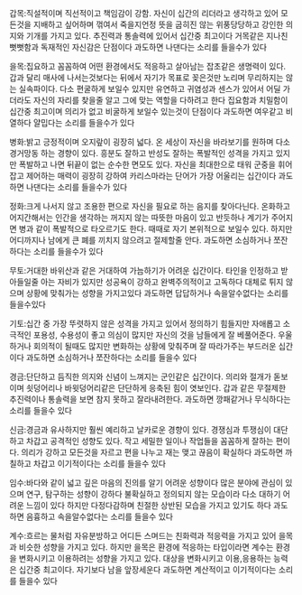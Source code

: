   
갑목:직설적이며 직선적이고 책임감이 강함. 자신이 십간의 리더라고 생각하고 있어 모든것을 지배하고 싶어하며 꺾여서 죽을지언정 뜻을 굽히진 않는 위풍당당하고 강인한 의지와 기개를 가지고 있다. 추진력과 통솔력에 있어서 십간중 최고이다 거목같은 지나친 뻣뻣함과 독재적인 자신감은 단점이다 과도하면 나댄다는 소리를 들을수가 있다

을목:집요하고 꼼꼼하여 어떤 환경에서도 적응하고 살아남는 잡초같은 생명력이 있다. 갑과 달리 매사에 나서는것보다는 뒤에서 자기가 목표로 꽂은것만 노리며 무리하지는 않는 실속파이다. 다소 편굴하게 보일수 있지만 유연하고 귀염성과 센스가 있어서 어딜 가더라도 자신의 자리를 찾을줄 알고 그에 맞는 역할을 다하려고 한다 집요함과 치밀함이 십간중 최고이며 의리가 없고 비굴하게 보일수 있는것이 단점이다 과도하면 여우같고 비열하다 얄밉다는 소리를 들을수가 있다 

병화:밝고 긍정적이며 오지랖이 굉장히 넓다. 온 세상이 자신을 바라보기를 원하며 다소 경거망동 하는 경향이 있다. 흥분도 잘하고 반성도 잘하는 폭발적인 성격을 가지고 있지만 폭발하고 나면 뒤끝이 없는 순수한 면모도 있다. 자신을 최대한으로 태워 군중을 휘어잡고 제어하는 매력이 굉장히 강하여 카리스마라는 단어가 가장 어울리는 십간이다 과도하면 나댄다는 소리를 들을수가 있다

정화:크게 나서지 않고 조용한 편으로 자신을 필요로 하는 음지를 찾아다닌다. 온화하고 어지간해서는 인간을 생각하는 꺼지지 않는 따뜻한 마음이 있고 반듯하나 계기가 주어지면 병과 같이 폭발적으로 타오르기도 한다. 때때로 자기 본위적으로 보일수 있다. 하지만 어디까지나 남에게 큰 폐를 끼치지 않으려고 절제할줄 안다. 과도하면 소심하거나 쪼잔하다는 소리를 들을수가 있다

무토:거대한 바위산과 같은 거대하여 가늠하기가 어려운 십간이다. 타인을 인정하고 받아들일줄 아는 자비가 있지만 성공욕이 강하고 완벽주의적이고 고독하다 대체로 튀지 않으며 상황에 맞춰가는 성향을 가지고있다 과도하면 답답하거나 속을알수없다는 소리를 들을수있다

기토:십간 중 가장 뚜렷하지 않은 성격을 가지고 있어서 정의하기 힘들지만 자애롭고 소극적인 포용성, 수용성이 좋고 의심이 많지만 자신의 것을 남들에게 잘 베풀어준다. 우울하거나 회의적이 될때도 많지만 변화하는 상황에 맞춰주며 잘 따라가주는 부드러운 십간이다 과도하면 소심하거나 쪼잔하다는 소리를 들을수 있다

경금:단단하고 듬직한 의지와 신념이 느껴지는 군인같은 십간이다. 의리와 절개가 돋보이며 쇳덩어리나 바윗덩어리같은 단단하게 응축된 힘이 엿보인다. 갑과 같은 무절제한 추진력이나 통솔력을 보면 참지 못하고 잘라내려한다. 과도하면 깡패같거나 무식하다는 소리를 들을수 있다

신금:경금과 유사하지만 훨씬 예리하고 날카로운 경향이 있다. 경쟁심과 투쟁심이 대단하고 차갑고 공격적인 성향도 있다. 작고 세밀한 일이나 작업들을 꼼꼼하게 잘하는 편이다. 의리가 강하고 모든것을 자르고 편을 나누고 재는 맺고 끊음이 확실하다 과도하면 까칠하고 차갑고 이기적이다는 소리를 들을수 있다

임수:바다와 같이 넓고 깊은 마음의 진의를 알기 어려운 성향이다 많은 분야에 관심이 있으며 연구, 탐구하는 성향이 강하다 불확실하고 정의되지 않는 모습이라 다소 대하기 어려운 느낌이 있다 하지만 다정다감하며 친절한 상반된 모습을 가지고 있기도 하다 과도하면 음흉하고 속을알수없다는 소리를 들을수 있다

계수:흐르는 물처럼 자유분방하고 어디든 스며드는 친화력과 적응력을 가지고 있어 을목과 비슷한 성향을 가지고 있다. 하지만 을목은 환경에 적응하는 타입이라면 계수는 환경을 변화시키고 이용하려는 성향을 가지고 있다. 대상을 변화시키고 이용,응용하는 능력은 십간중 최고이다. 자기보다 남을 앞장세운다 과도하면 계산적이고 이기적이다는 소리를 들을수 있다